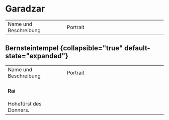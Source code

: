 # Garadzar

<table>
<tr><td>Name und Beschreibung</td><td width="300">Portrait</td></tr>
<!--<tr><td><h4>Herzog Igor</h4> Amtierender Herzog von Kluirm und gutmütiges Oberhaupt der Zwerge in Faergria.</td><td><img src="igor.png" alt="" /></td></tr>-->
<!--<tr><td><h4>Derbatin</h4> </td><td><img src="derbatin.png" alt="" /></td></tr>-->
<!--<tr><td><h4>Olaf</h4> Schmiedemeister in der Großen Schmiede von Garadzar.</td><td><img src="olaf.png" alt="" /></td></tr>-->
</table>

## Bernsteintempel {collapsible="true" default-state="expanded"}

<table>
<tr><td>Name und Beschreibung</td><td width="300">Portrait</td></tr>
<tr><td><h4>Rai</h4> Hohefürst des Donners.</td><td><img src="" alt="" /></td></tr>
<!--<tr><td><h4>Mei</h4> Schwester von Rai.</td><td><img src="mei.png" alt="" /></td></tr>-->
</table>
